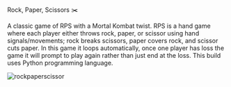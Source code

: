 Rock, Paper, Scissors ✂️

A classic game of RPS with a Mortal Kombat twist. RPS is a hand game where each player either throws rock, paper, or scissor using hand signals/movements; rock breaks scissors, paper covers rock, and scissor cuts paper. In this game it loops automatically, once one player has loss the game it will prompt to play again rather than just end at the loss. This build uses Python programming language. 

![rockpaperscissor](https://github.com/BAmi01/rock-paper-scissor-game/assets/94495048/31ff47b2-05c8-4791-989d-d26bcf31e91c)

